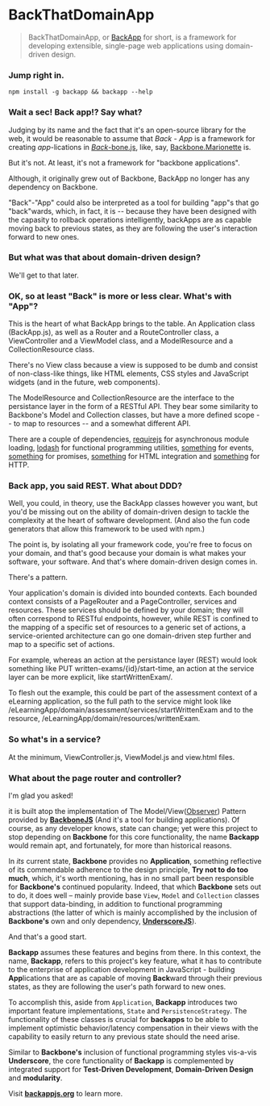 BackThatDomainApp
================================================
> BackThatDomainApp, or [BackApp](http://toomanydaves.github.io/backapp) for short, is a framework for developing extensible, single-page web applications using domain-driven design.

### Jump right in. ###
`npm install -g backapp && backapp --help`

### Wait a sec! Back app!? Say what? ###
Judging by its name and the fact that it's an open-source library for the web, it would be reasonable to assume that *Back* - *App* is a framework for creating *app*-lications in [*Back*-bone.js](http://backbonejs.org), like, say, [Backbone.Marionette](http://) is.

But it's not. At least, it's not a framework for "backbone applications".

Although, it originally grew out of Backbone, BackApp no longer has any dependency on Backbone.

"Back"-"App" could also be interpreted as a tool for building "app"s that go "back"wards, which, in fact, it is -- because they have been designed with the capasity to rollback operations intelligently, backApps are as capable moving back to previous states, as they are following the user's interaction forward to new ones.

### But what was that about domain-driven design? ###
We'll get to that later.

### OK, so at least "Back" is more or less clear. What's with "App"? ###
This is the heart of what BackApp brings to the table. An Application class (BackApp.js), as well as a Router and a RouteController class, a ViewController and a ViewModel class, and a ModelResource and a CollectionResource class.

There's no View class because a view is supposed to be dumb and consist of non-class-like things, like HTML elements, CSS styles and JavaScript widgets (and in the future, web components).

The ModelResource and CollectionResource are the interface to the persistance layer in the form of a RESTful API. They bear some similarity to Backbone's Model and Collection classes, but have a more defined scope -- to map to resources -- and a somewhat different API.

There are a couple of dependencies, [requirejs](http://) for asynchronous module loading, [lodash](http://) for functional programming utilities, [something](http://) for events, [something](http://) for promises, [something](http://) for HTML integration and [something](http://) for HTTP.

### Back app, you said REST. What about DDD? ###
Well, you could, in theory, use the BackApp classes however you want, but you'd be missing out on the ability of domain-driven design to tackle the complexity at the heart of software development. (And also the fun code generators that allow this framework to be used with npm.)

The point is, by isolating all your framework code, you're free to focus on your domain, and that's good because your domain is what makes your software, your software. And that's where domain-driven design comes in.

There's a pattern.

Your application's domain is divided into bounded contexts. Each bounded context consists of a PageRouter and a PageController, services and resources. These services should be defined by your domain; they will often correspond to RESTful endpoints, however, while REST is confined to the mapping of a specific set of resources to a generic set of actions, a service-oriented architecture can go one domain-driven step further and map to a specific set of actions.

For example, whereas an action at the persistance layer (REST) would look something like PUT written-exams/{id}/start-time, an action at the service layer can be more explicit, like startWrittenExam/.

To flesh out the example, this could be part of the assessment context of a eLearning application, so the full path to the service might look like /eLearningApp/domain/assessment/services/startWrittenExam and to the resource, /eLearningApp/domain/resources/writtenExam.

### So what's in a service? ###
At the minimum, ViewController.js, ViewModel.js and view.html files.

### What about the page router and controller? ###
I'm glad you asked!


it is built atop the implementation of The Model/View([Observer](http://en.wikipedia.org/wiki/Observer_pattern)) Pattern provided by **[BackboneJS](http://backbonejs.org)** (And it's a tool for building applications). Of course, as any developer knows, state can change; yet were this project to stop depending on **Backbone** for this core functionality, the name **Backapp** would remain apt, and fortunately, for more than historical reasons.

In *its* current state, **Backbone** provides no **Application**, something reflective of its commendable adherence to the design principle, **Try not to do too much**, which, it's worth mentioning, has in no small part been responsible for **Backbone's** continued popularity. Indeed, that which **Backbone** sets out to do, it does well – mainly provide base `View`, `Model` and `Collection` classes that support data-binding, in addition to functional programming abstractions (the latter of which is mainly accomplished by the inclusion of **Backbone's** own and only dependency, **[UnderscoreJS](http://underscorejs.org)**). 

And that's a good start.

**Backapp** assumes these features and begins from there. In this context, the name, **Backapp**, refers to this project's key feature, what it has to contribute to the enterprise of application development in JavaScript - building **App**lications that are as capable of moving **Back**ward through their previous states, as they are following the user's path forward to new ones. 

To accomplish this, aside from `Application`, **Backapp** introduces two important feature implementations, `State` and `PersistenceStrategy`. The functionality of these classes is crucial for **backapps** to be able to implement optimistic behavior/latency compensation in their views with the capability to easily return to any previous state should the need arise. 

Similar to **Backbone's** inclusion of functional programming styles vis-a-vis **Underscore**, the core functionality of **Backapp** is complemented by integrated support for **Test-Driven Development**, **Domain-Driven Design** and **modularity**.

Visit **[backappjs.org](http://backappjs.org)** to learn more.
